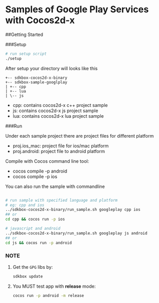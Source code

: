 # Samples of Google Play Services with Cocos2d-x

##Getting Started

###Setup
~~~bash
# run setup script
./setup
~~~

After setup your directory will looks like this
~~~
+-- sdkbox-cocos2d-x-binary
+-- sdkbox-sample-googlplay
| +-- cpp
| +-- lua
| \-- js
~~~

* cpp: contains cocos2d-x c++ project sample
* js: contains cocos2d-x js project sample
* lua: contains cocos2d-x lua project sample

###Run

Under each sample project there are project files for different platform

* proj.ios_mac: project file for ios/mac platform
* proj.android: project file to android platform

Compile with Cocos command line tool:
* cocos compile -p android
* cocos compile -p ios

You can also run the sample with commandline
~~~bash

# run sample with specified language and platform
# eg: cpp and ios
../sdkbox-cocos2d-x-binary/run_sample.sh googleplay cpp ios
## or
cd cpp && cocos run -p ios

# javascript and android
../sdkbox-cocos2d-x-binary/run_sample.sh googleplay js android
## or
cd js && cocos run -p android
~~~

### NOTE

1.  Get the `GPG` libs by:

    ```bash
    sdkbox update
    ```

2.  You MUST test app with **release** mode:

    ```bash
    cocos run -p android -m release
    ```

